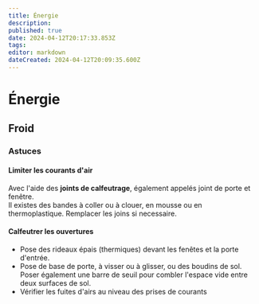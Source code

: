 ```yaml
---
title: Énergie
description: 
published: true
date: 2024-04-12T20:17:33.853Z
tags: 
editor: markdown
dateCreated: 2024-04-12T20:09:35.600Z
---
```


# Énergie

## Froid

### Astuces

#### Limiter les courants d'air

Avec l'aide des **joints de calfeutrage**, également appelés joint de porte et fenêtre.  
Il existes des bandes à coller ou à clouer, en mousse ou en thermoplastique. Remplacer les joins si necessaire.

#### Calfeutrer les ouvertures

- Pose des rideaux épais (thermiques) devant les fenêtes et la porte d'entrée.
- Pose de base de porte, à visser ou à glisser, ou des boudins de sol. Poser également une barre de seuil pour combler l'espace vide entre deux surfaces de sol.
- Vérifier les fuites d'airs au niveau des prises de courants
